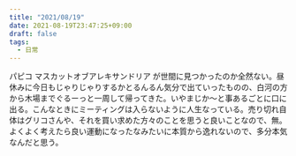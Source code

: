 ```yaml
---
title: "2021/08/19"
date: 2021-08-19T23:47:25+09:00
draft: false
tags:
  - 日常
---
```


パピコ マスカットオブアレキサンドリア が世間に見つかったのか全然ない。昼休みに今日もじゃりじゃりするかとるんるん気分で出ていったものの、白河の方から木場までぐるーっと一周して帰ってきた。いやまじか〜と事あるごとに口に出る。こんなときにミーティングは入らないように人生なっている。売り切れ自体はグリコさんや、それを買い求めた方々のことを思うと良いことなので、無。よくよく考えたら良い運動になったなみたいに本質から逸れないので、多分本気なんだと思う。
